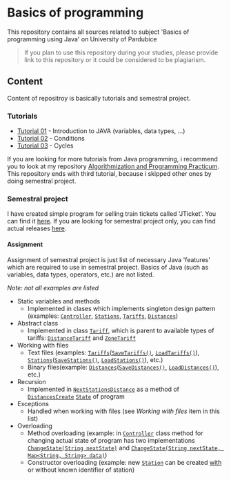 # Basics of programming
This repository contains all sources related to subject 'Basics of programming using Java' on University of Pardubice

>If you plan to use this repository during your studies, please provide link to this repository or it could be considered to be plagiarism.

## Content
Content of repositroy is basically tutorials and semestral project.

### Tutorials
 - [Tutorial 01](https://github.com/byte98/upce-bzapr/tree/master/tut01) - Introduction to JAVA (variables, data types, ...)
 - [Tutorial 02](https://github.com/byte98/upce-bzapr/tree/master/tut02) - Conditions
 - [Tutorial 03](https://github.com/byte98/upce-bzapr/tree/master/tut03) - Cycles

If you are looking for more tutorials from Java programming, i recommend you to look at my repository [Algorithmization and Programming Practicum](https://github.com/byte98/upce-bpalp). This repository ends with third tutorial, because i skipped other ones by doing semestral project.

### Semestral project
I have created simple program for selling train tickets called 'JTicket'. You can find it [here](https://github.com/byte98/upce-bzapr/tree/master/SemestralProject). If you are looking for semestral project only, you can find actual releases [here](https://github.com/byte98/upce-bzapr/tree/master/SemestralProject/release).

#### Assignment

Assignment of semestral project is just list of necessary Java 'features' which are required to use in semestral project. Basics of Java (such as variables, data types, operators, etc.) are not listed.

*Note: not all examples are listed*

- Static variables and methods
  - Implemented in clases which implements singleton design pattern (examples: [`Controller`](https://github.com/byte98/upce-bzapr/blob/master/SemestralProject/src/main/java/cz/upce/fei/skodaj/bzapr/semestralproject/Controller.java), [`Stations`](https://github.com/byte98/upce-bzapr/blob/master/SemestralProject/src/main/java/cz/upce/fei/skodaj/bzapr/semestralproject/data/Stations.java), [`Tariffs`](https://github.com/byte98/upce-bzapr/blob/master/SemestralProject/src/main/java/cz/upce/fei/skodaj/bzapr/semestralproject/data/Stations.java), [`Distances`](https://github.com/byte98/upce-bzapr/blob/master/SemestralProject/src/main/java/cz/upce/fei/skodaj/bzapr/semestralproject/data/Distances.java))
- Abstract class
  - Implemented in class [`Tariff`](https://github.com/byte98/upce-bzapr/blob/master/SemestralProject/src/main/java/cz/upce/fei/skodaj/bzapr/semestralproject/data/Tariff.java), which is parent to available types of tariffs: [`DistanceTariff`](https://github.com/byte98/upce-bzapr/blob/master/SemestralProject/src/main/java/cz/upce/fei/skodaj/bzapr/semestralproject/data/DistanceTariff.java) and [`ZoneTariff`](https://github.com/byte98/upce-bzapr/blob/master/SemestralProject/src/main/java/cz/upce/fei/skodaj/bzapr/semestralproject/data/ZoneTariff.java)
- Working with files
  - Text files (examples: [`Tariffs`](https://github.com/byte98/upce-bzapr/blob/master/SemestralProject/src/main/java/cz/upce/fei/skodaj/bzapr/semestralproject/data/Stations.java)([`SaveTariffs()`](https://github.com/byte98/upce-bzapr/blob/master/SemestralProject/src/main/java/cz/upce/fei/skodaj/bzapr/semestralproject/data/Tariffs.java#L173), [`LoadTariffs()`]([loaded](https://github.com/byte98/upce-bzapr/blob/master/SemestralProject/src/main/java/cz/upce/fei/skodaj/bzapr/semestralproject/data/Tariffs.java#L201))), [`Stations`](https://github.com/byte98/upce-bzapr/blob/master/SemestralProject/src/main/java/cz/upce/fei/skodaj/bzapr/semestralproject/data/Stations.java)([`SaveStations()`](https://github.com/byte98/upce-bzapr/blob/master/SemestralProject/src/main/java/cz/upce/fei/skodaj/bzapr/semestralproject/data/Stations.java#L110), [`LoadStations()`](https://github.com/byte98/upce-bzapr/blob/master/SemestralProject/src/main/java/cz/upce/fei/skodaj/bzapr/semestralproject/data/Stations.java#L69)), etc.)
  - Binary files(example: [`Distances`](https://github.com/byte98/upce-bzapr/blob/master/SemestralProject/src/main/java/cz/upce/fei/skodaj/bzapr/semestralproject/data/Distances.java)([`SaveDistances()`](https://github.com/byte98/upce-bzapr/blob/master/SemestralProject/src/main/java/cz/upce/fei/skodaj/bzapr/semestralproject/data/Distances.java#L80), [`LoadDistances()`](https://github.com/byte98/upce-bzapr/blob/master/SemestralProject/src/main/java/cz/upce/fei/skodaj/bzapr/semestralproject/data/Distances.java#L171)), etc.)
- Recursion
  - Implemented in [`NextStationsDistance`](https://github.com/byte98/upce-bzapr/blob/master/SemestralProject/src/main/java/cz/upce/fei/skodaj/bzapr/semestralproject/states/DistancesCreate.java#L201) as a method of [`DistancesCreate`](https://github.com/byte98/upce-bzapr/blob/master/SemestralProject/src/main/java/cz/upce/fei/skodaj/bzapr/semestralproject/states/DistancesCreate.java) [`State`](https://github.com/byte98/upce-bzapr/blob/master/SemestralProject/src/main/java/cz/upce/fei/skodaj/bzapr/semestralproject/states/State.java)  of program
- Exceptions
  - Handled when working with files (see *Working with files* item in this list)
- Overloading
  - Method overloading (example: in [`Controller`](https://github.com/byte98/upce-bzapr/blob/master/SemestralProject/src/main/java/cz/upce/fei/skodaj/bzapr/semestralproject/Controller.java) class method for changing actual state of program has two implementations [`ChangeState(String nextState)`](https://github.com/byte98/upce-bzapr/blob/master/SemestralProject/src/main/java/cz/upce/fei/skodaj/bzapr/semestralproject/Controller.java#L213) and [`ChangeState(String nextState, Map<String, String> data)`](https://github.com/byte98/upce-bzapr/blob/master/SemestralProject/src/main/java/cz/upce/fei/skodaj/bzapr/semestralproject/Controller.java#L234))
  - Constructor overloading (example: new [`Station`](https://github.com/byte98/upce-bzapr/blob/master/SemestralProject/src/main/java/cz/upce/fei/skodaj/bzapr/semestralproject/data/Station.java) can be created [with]() or without known identifier of station)

